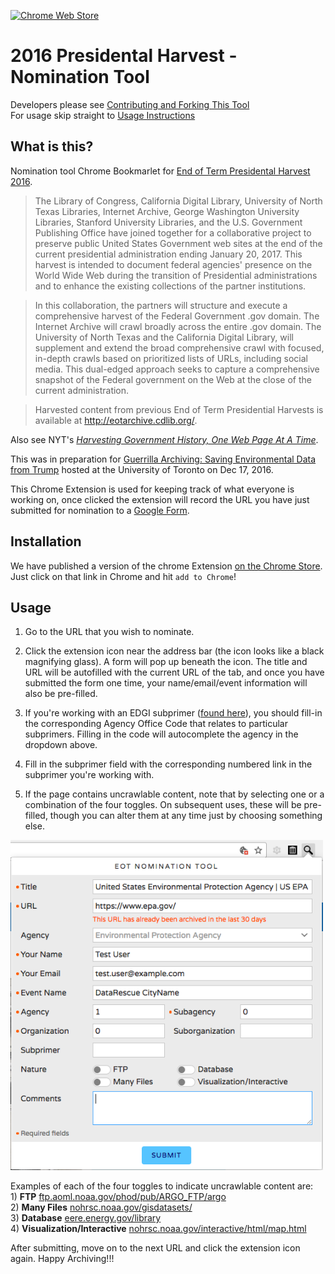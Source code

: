 [![Chrome Web Store](https://img.shields.io/badge/chrome--web--store-v%200.0.4.1-blue.svg)](https://chrome.google.com/webstore/detail/nominationtool/abjpihafglmijnkkoppbookfkkanklok)
# 2016 Presidental Harvest - Nomination Tool

Developers please see [Contributing and Forking This Tool](./Contributing.md)  
For usage skip straight to [Usage Instructions](#usage)

## What is this?

Nomination tool Chrome Bookmarlet for [End of Term Presidental Harvest 2016](http://digital2.library.unt.edu/nomination/eth2016/about/).

> The Library of Congress, California Digital Library, University of North Texas Libraries, Internet Archive, George Washington University Libraries, Stanford University Libraries, and the U.S. Government Publishing Office have joined together for a collaborative project to preserve public United States Government web sites at the end of the current presidential administration ending January 20, 2017. This harvest is intended to document federal agencies' presence on the World Wide Web during the transition of Presidential administrations and to enhance the existing collections of the partner institutions.

> In this collaboration, the partners will structure and execute a comprehensive harvest of the Federal Government .gov domain. The Internet Archive will crawl broadly across the entire .gov domain. The University of North Texas and the California Digital Library, will supplement and extend the broad comprehensive crawl with focused, in-depth crawls based on prioritized lists of URLs, including social media. This dual-edged approach seeks to capture a comprehensive snapshot of the Federal government on the Web at the close of the current administration.

> Harvested content from previous End of Term Presidential Harvests is available at http://eotarchive.cdlib.org/.

Also see NYT's [_Harvesting Government History, One Web Page At A Time_](http://www.nytimes.com/2016/12/01/nyregion/harvesting-government-history-one-web-page-at-a-time.html).

This was in preparation for [Guerrilla Archiving: Saving Environmental Data from Trump](https://www.facebook.com/events/1828129627464671/) hosted at the University of Toronto on Dec 17, 2016.

This Chrome Extension is used for keeping track of what everyone is working on, once clicked the extension will record the URL you have just submitted for nomination to a [Google Form](https://docs.google.com/forms/d/e/1FAIpQLSf6Yc_p3VjHELQOactjYGJIGpU4uwBg5omZAZsbTQZXbT87tQ/viewform).

## Installation

We have published a version of the chrome Extension [on the Chrome Store](https://chrome.google.com/webstore/detail/nominationtool/abjpihafglmijnkkoppbookfkkanklok). Just click on that link in Chrome and hit ```add to Chrome```!

## Usage

1. Go to the URL that you wish to nominate.

1. Click the extension icon near the address bar (the icon looks like a black magnifying glass). A form will pop up beneath the icon. The title and URL will be autofilled with the current URL of the tab, and once you have submitted the form one time, your name/email/event information will also be pre-filled.

1. If you're working with an EDGI subprimer ([found here](https://envirodatagov.org/agency-forecasts/)), you should fill-in the corresponding Agency Office Code that relates to particular subprimers. Filling in the code will autocomplete the agency in the dropdown above.

1. Fill in the subprimer field with the corresponding numbered link in the subprimer you're working with. 

1. If the page contains uncrawlable content, note that by selecting one or a combination of the four toggles. On subsequent uses, these will be pre-filled, though you can alter them at any time just by choosing something else.

  <img src="./docs/img/eot-nomination-ui-006.png" width="500" />

  Examples of each of the four toggles to indicate uncrawlable content are:  
    1) **FTP** [ftp.aoml.noaa.gov/phod/pub/ARGO_FTP/argo](ftp://ftp.aoml.noaa.gov/phod/pub/ARGO_FTP/argo)  
    2) **Many Files** [nohrsc.noaa.gov/gisdatasets/](https://www.nohrsc.noaa.gov/gisdatasets/)  
    3) **Database** [eere.energy.gov/library](https://www1.eere.energy.gov/library/default.aspx)  
    4) **Visualization/Interactive** [nohrsc.noaa.gov/interactive/html/map.html](https://www.nohrsc.noaa.gov/interactive/html/map.html)  

After submitting, move on to the next URL and click the extension icon again. Happy Archiving!!!
